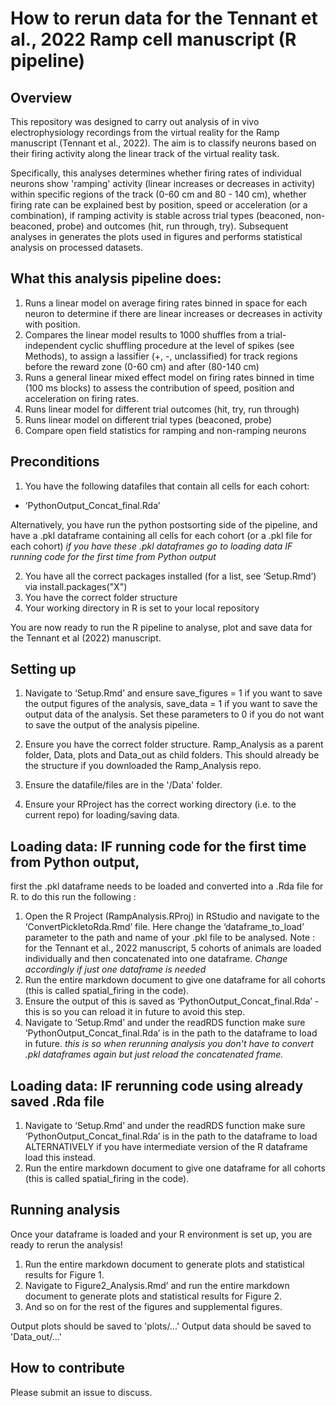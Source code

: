 
# How to rerun data for the Tennant et al., 2022 Ramp cell manuscript (R pipeline)

## Overview
This repository was designed to carry out analysis of in vivo electrophysiology recordings from the virtual reality for the Ramp manuscript (Tennant et al., 2022). The aim is to classify neurons based on their firing activity along the linear track of the virtual reality task.

Specifically, this analyses determines whether firing rates of individual neurons show 'ramping' activity (linear increases or decreases in activity) within specific regions of the track (0-60 cm and 80 - 140 cm), whether firing rate can be explained best by position, speed or acceleration (or a combination), if ramping activity is stable across trial types (beaconed, non-beaconed, probe) and outcomes (hit, run through, try). Subsequent analyses in generates the plots used in figures and performs statistical analysis on processed datasets. 


## What this analysis pipeline does:
1. Runs a linear model on average firing rates binned in space for each neuron to determine if there are linear increases or decreases in activity with position.
2. Compares the linear model results to 1000 shuffles from a trial-independent cyclic shuffling procedure at the level of spikes (see Methods), to assign a lassifier (+, -, unclassified) for track regions before the reward zone (0-60 cm) and after (80-140 cm)
3. Runs a general linear mixed effect model on firing rates binned in time (100 ms blocks) to assess the contribution of speed, position and acceleration on firing rates. 
4. Runs linear model for different trial outcomes (hit, try, run through)
5. Runs linear model on different trial types (beaconed, probe)
6. Compare open field statistics for ramping and non-ramping neurons

## Preconditions
1. You have the following datafiles that contain all cells for each cohort:
  - ‘PythonOutput_Concat_final.Rda’

Alternatively, you have run the python postsorting side of the pipeline, and have a .pkl dataframe containing all cells for each cohort (or a .pkl file for each cohort)
_if you have these .pkl dataframes go to loading data IF running code for the first time from Python output_

2. You have all the correct packages installed (for a list, see ‘Setup.Rmd’) via install.packages("X")
3. You have the correct folder structure
4. Your working directory in R is set to your local repository 

You are now ready to run the R pipeline to analyse, plot and save data for the Tennant et al (2022) manuscript.

## Setting up
1. Navigate to ‘Setup.Rmd’ and ensure save_figures = 1 if you want to save the output figures of the analysis, save_data = 1 if you want to save the output data of the analysis. Set these parameters to 0 if you do not want to save the output of the analysis pipeline. 
2. Ensure you have the correct folder structure. 
Ramp_Analysis as a parent folder, Data, plots and Data_out as child folders. This should already be the structure if you downloaded the Ramp_Analysis repo. 

3. Ensure the datafile/files are in the '/Data' folder.

4. Ensure your RProject has the correct working directory (i.e. to the current repo) for loading/saving data.


## Loading data: IF running code for the first time from Python output, 
first the .pkl dataframe needs to be loaded and converted into a .Rda file for R. to do this run the following : 

1.  Open the R Project (RampAnalysis.RProj) in RStudio and navigate to the ‘ConvertPickletoRda.Rmd’ file. Here change the ‘dataframe_to_load’ parameter to the path and name of your .pkl file to be analysed. 
Note : for the Tennant et al., 2022 manuscript, 5 cohorts of animals are loaded individually and then concatenated into one dataframe. _Change accordingly if just one dataframe is needed_
2. Run the entire markdown document to give one dataframe for all cohorts (this is called spatial_firing in the code). 
3. Ensure the output of this is saved as ‘PythonOutput_Concat_final.Rda’ - this is so you can reload it in future to avoid this step.
4. Navigate to ‘Setup.Rmd’ and under the readRDS function make sure ‘PythonOutput_Concat_final.Rda’ is in the path to the dataframe to load in future. 
_this is so when rerunning analysis you don't have to convert .pkl dataframes again but just reload the concatenated frame._

## Loading data: IF rerunning code using already saved .Rda file 
1. Navigate to ‘Setup.Rmd’ and under the readRDS function make sure ‘PythonOutput_Concat_final.Rda’ is in the path to the dataframe to load 
ALTERNATIVELY if you have intermediate version of the R dataframe load this instead. 
2. Run the entire markdown document to give one dataframe for all cohorts (this is called spatial_firing in the code). 


## Running analysis 
Once your dataframe is loaded and your R environment is set up, you are ready to rerun the analysis!

1. Run the entire markdown document to generate plots and statistical results for Figure 1. 
2. Navigate to Figure2_Analysis.Rmd’ and run the entire markdown document to generate plots and statistical results for Figure 2. 
3. And so on for the rest of the figures and supplemental figures. 

Output plots should be saved to 'plots/...'
Output data should be saved to 'Data_out/...'


## How to contribute
Please submit an issue to discuss.
